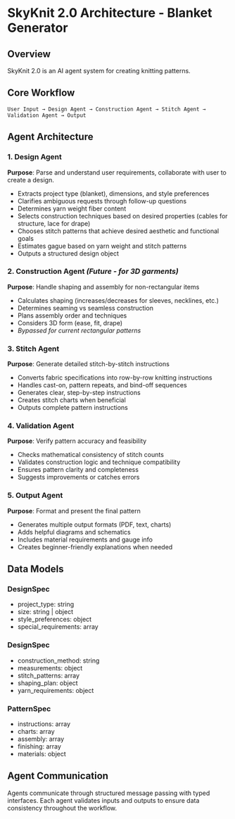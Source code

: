 # SkyKnit 2.0 Architecture - Blanket Generator

## Overview
SkyKnit 2.0 is an AI agent system for creating knitting patterns. 

## Core Workflow

```
User Input → Design Agent → Construction Agent → Stitch Agent → Validation Agent → Output
```

## Agent Architecture

### 1. Design Agent
**Purpose**: Parse and understand user requirements, collaborate with user to create a design.
- Extracts project type (blanket), dimensions, and style preferences
- Clarifies ambiguous requests through follow-up questions
- Determines yarn weight fiber content
- Selects construction techniques based on desired properties (cables for structure, lace for drape)
- Chooses stitch patterns that achieve desired aesthetic and functional goals
- Estimates gague based on yarn weight and stitch patterns
- Outputs a structured design object


### 2. Construction Agent *(Future - for 3D garments)*
**Purpose**: Handle shaping and assembly for non-rectangular items
- Calculates shaping (increases/decreases for sleeves, necklines, etc.)
- Determines seaming vs seamless construction
- Plans assembly order and techniques
- Considers 3D form (ease, fit, drape)
- *Bypassed for current rectangular patterns*

### 3. Stitch Agent
**Purpose**: Generate detailed stitch-by-stitch instructions
- Converts fabric specifications into row-by-row knitting instructions
- Handles cast-on, pattern repeats, and bind-off sequences
- Generates clear, step-by-step instructions
- Creates stitch charts when beneficial
- Outputs complete pattern instructions

### 4. Validation Agent
**Purpose**: Verify pattern accuracy and feasibility
- Checks mathematical consistency of stitch counts
- Validates construction logic and technique compatibility
- Ensures pattern clarity and completeness
- Suggests improvements or catches errors

### 5. Output Agent
**Purpose**: Format and present the final pattern
- Generates multiple output formats (PDF, text, charts)
- Adds helpful diagrams and schematics
- Includes material requirements and gauge info
- Creates beginner-friendly explanations when needed

## Data Models

### DesignSpec
- project_type: string
- size: string | object
- style_preferences: object
- special_requirements: array

### DesignSpec
- construction_method: string
- measurements: object
- stitch_patterns: array
- shaping_plan: object
- yarn_requirements: object

### PatternSpec
- instructions: array
- charts: array
- assembly: array
- finishing: array
- materials: object

## Agent Communication
Agents communicate through structured message passing with typed interfaces. Each agent validates inputs and outputs to ensure data consistency throughout the workflow.